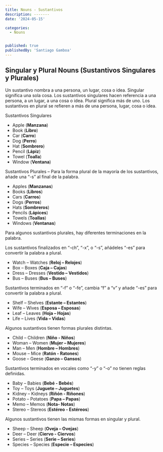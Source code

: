 ```yaml
---
title: Nouns - Sustantivos
description: -------
date: '2024-05-15'

categories:
  - Nouns


published: true
publishedBy: 'Santiago Gamboa'
---
```


## Singular y Plural Nouns (Sustantivos Singulares y Plurales)

Un sustantivo nombra a una persona, un lugar, cosa o idea. Singular significa una sola cosa. Los sustantivos singulares hacen referencia a una persona, a un lugar, a una cosa o idea. Plural significa más de uno. Los sustantivos en plural se refieren a más de una persona, lugar, cosa o idea.

Sustantivos Singulares

- Apple (**Manzana**)
- Book (**Libro**)
- Car (**Carro**)
- Dog (**Perro**)
- Hat (**Sombrero**)
- Pencil (**Lápiz**)
- Towel (**Toalla**)
- Window (**Ventana**)

Sustantivos Plurales – Para la forma plural de la mayoría de los sustantivos, añade una “-s” al final de la palabra.

- Apples (**Manzanas**)
- Books (**Libros**)
- Cars (**Carros**)
- Dogs (**Perros**)
- Hats (**Sombreros**)
- Pencils (**Lápices**)
- Towels (**Toallas**)
- Windows (**Ventanas**)

Para algunos sustantivos plurales, hay diferentes terminaciones en la palabra.

Los sustantivos finalizados en “-ch”, “-x”, o “-s”, añádeles “-es” para convertir la palabra a plural.

- Watch – Watches (**Reloj – Relojes**)
- Box – Boxes (**Caja – Cajas**)
- Dress – Dresses (**Vestido – Vestidos**)
- Bus – Buses (**Bus – Buses**)

Sustantivos terminados en “-f” o “-fe”, cambia “f” a “v” y añade “-es” para convertir la palabra a plural.

- Shelf – Shelves (**Estante – Estantes**)
- Wife – Wives (**Esposa – Esposas**)
- Leaf – Leaves (**Hoja – Hojas**)
- Life – Lives (**Vida – Vidas**)

Algunos sustantivos tienen formas plurales distintas.

- Child – Children (**Niño - Niños**)
- Woman – Women (**Mujer – Mujeres**)
- Man – Men (**Hombre – Hombres**)
- Mouse – Mice (**Ratón - Ratones**)
- Goose – Geese (**Ganzo – Gansos**)

Sustantivos terminados en vocales como “-y” o “-o” no tienen reglas definidas.

- Baby – Babies (**Bebé - Bebés**)
- Toy – Toys (**Juguete – Juguetes**)
- Kidney – Kidneys (**Riñón - Riñones**)
- Potato – Potatoes (**Papa – Papas**)
- Memo – Memos (**Nota- Notas**)
- Stereo – Stereos (**Estéreo - Estéreos**)

Algunos sustantivos tienen las mismas formas en singular y plural.

- Sheep – Sheep (**Oveja – Ovejas**)
- Deer – Deer (**Ciervo - Ciervos**)
- Series – Series (**Serie – Series**)
- Species – Species (**Especie – Especies**)
